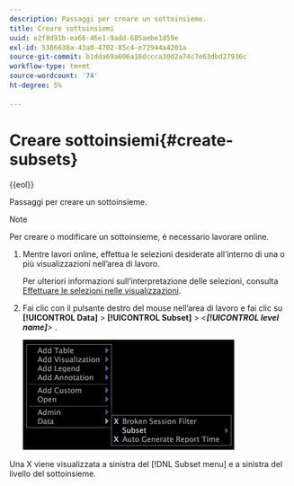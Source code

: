 ```yaml
---
description: Passaggi per creare un sottoinsieme.
title: Creare sottoinsiemi
uuid: e2f8d91b-ea66-46e1-9add-685aebe1d59e
exl-id: 5386638a-43a0-4702-85c4-e72944a4201a
source-git-commit: b1dda69a606a16dccca30d2a74c7e63dbd27936c
workflow-type: tm+mt
source-wordcount: '74'
ht-degree: 5%

---
```


# Creare sottoinsiemi{#create-subsets}

{{eol}}

Passaggi per creare un sottoinsieme.

>[!NOTE]
>
>Per creare o modificare un sottoinsieme, è necessario lavorare online.

1. Mentre lavori online, effettua le selezioni desiderate all’interno di una o più visualizzazioni nell’area di lavoro.

   Per ulteriori informazioni sull’interpretazione delle selezioni, consulta [Effettuare le selezioni nelle visualizzazioni](../../../../home/c-get-started/c-vis/c-sel-vis/c-sel-vis.md#concept-012870ec22c7476e9afbf3b8b2515746).

1. Fai clic con il pulsante destro del mouse nell’area di lavoro e fai clic su **[!UICONTROL Data]** > **[!UICONTROL Subset]** > *&lt;**[!UICONTROL level name]**>*
.

   ![](assets/mnu_Subset.png)

Una X viene visualizzata a sinistra del [!DNL Subset menu] e a sinistra del livello del sottoinsieme.
